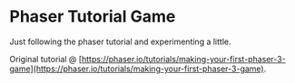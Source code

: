 # Phaser Tutorial Game

Just following the phaser tutorial and experimenting a little.

Original tutorial @ [https://phaser.io/tutorials/making-your-first-phaser-3-game](https://phaser.io/tutorials/making-your-first-phaser-3-game).